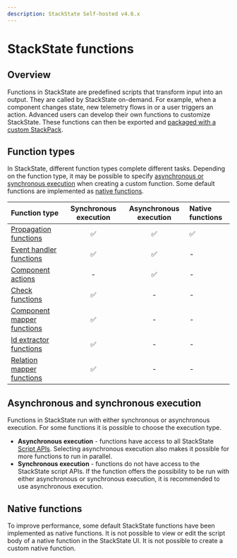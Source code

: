 ```yaml
---
description: StackState Self-hosted v4.6.x
---
```


# StackState functions

## Overview

Functions in StackState are predefined scripts that transform input into an output. They are called by StackState on-demand. For example, when a component changes state, new telemetry flows in or a user triggers an action. Advanced users can develop their own functions to customize StackState. These functions can then be exported and [packaged with a custom StackPack](../stackpack/develop_stackpacks.md).

## Function types

In StackState, different function types complete different tasks. Depending on the function type, it may be possible to specify [asynchronous or synchronous execution](functions.md#asynchronous-and-synchronous-execution) when creating a custom function. Some default functions are implemented as [native functions](functions.md#native-functions).

| Function type | Synchronous execution | Asynchronous execution | Native functions |
| :--- | :---: | :---: | :--- |
| [Propagation functions](propagation-functions.md#propagation-functions) | ✅ | ✅ | ✅ |
| [Event handler functions](event-handler-functions.md) | ✅ | ✅ | - |
| [Component actions](component-actions.md) | - | ✅ | - |
| [Check functions](check-functions.md) | ✅ | - | - |
| [Component mapper functions](mapper-functions.md) | ✅ | - | - |
| [Id extractor functions](id-extractor-functions.md) | ✅ | - | - |
| [Relation mapper functions](mapper-functions.md) | ✅ | - | - |

## Asynchronous and synchronous execution

Functions in StackState run with either synchronous or asynchronous execution. For some functions it is possible to choose the execution type.

* **Asynchronous execution** - functions have access to all StackState [Script APIs](../../reference/scripting/). Selecting asynchronous execution also makes it possible for more functions to run in parallel.
* **Synchronous execution** - functions do not have access to the StackState script APIs. If the function offers the possibility to be run with either asynchronous or synchronous execution, it is recommended to use asynchronous execution.

## Native functions

To improve performance, some default StackState functions have been implemented as native functions. It is not possible to view or edit the script body of a native function in the StackState UI. It is not possible to create a custom native function.

